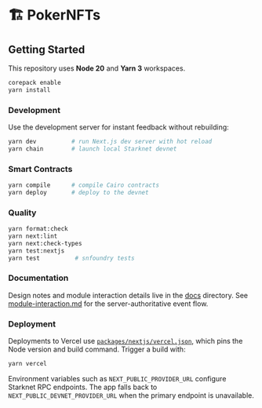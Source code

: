 # 🏗 PokerNFTs

## Getting Started

This repository uses **Node 20** and **Yarn 3** workspaces.

```bash
corepack enable
yarn install
```

### Development

Use the development server for instant feedback without rebuilding:

```bash
yarn dev          # run Next.js dev server with hot reload
yarn chain        # launch local Starknet devnet
```

### Smart Contracts

```bash
yarn compile      # compile Cairo contracts
yarn deploy       # deploy to the devnet
```

### Quality

```bash
yarn format:check
yarn next:lint
yarn next:check-types
yarn test:nextjs
yarn test          # snfoundry tests
```

### Documentation

Design notes and module interaction details live in the [docs](./docs) directory. See [module-interaction.md](./docs/module-interaction.md) for the server-authoritative event flow.

### Deployment

Deployments to Vercel use [`packages/nextjs/vercel.json`](packages/nextjs/vercel.json), which pins the Node version and build command. Trigger a build with:

```bash
yarn vercel
```

Environment variables such as `NEXT_PUBLIC_PROVIDER_URL` configure Starknet RPC endpoints. The app falls back to `NEXT_PUBLIC_DEVNET_PROVIDER_URL` when the primary endpoint is unavailable.
